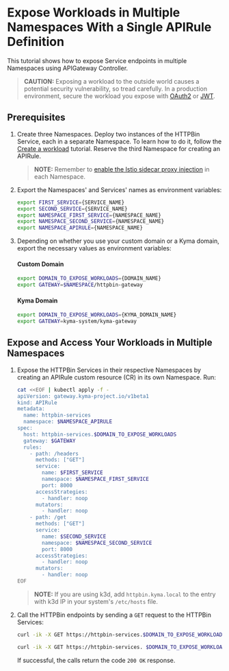 # Expose Workloads in Multiple Namespaces With a Single APIRule Definition

This tutorial shows how to expose Service endpoints in multiple Namespaces using APIGateway Controller.

>**CAUTION:** Exposing a workload to the outside world causes a potential security vulnerability, so tread carefully. In a production environment, secure the workload you expose with [OAuth2](../01-50-expose-and-secure-a-workload/01-50-expose-and-secure-workload-oauth2.md) or [JWT](../01-50-expose-and-secure-a-workload/01-52-expose-and-secure-workload-jwt.md).


##  Prerequisites

1. Create three Namespaces. Deploy two instances of the HTTPBin Service, each in a separate Namespace. To learn how to do it, follow the [Create a workload](../01-00-create-workload.md) tutorial. Reserve the third Namespace for creating an APIRule.

    >**NOTE:** Remember to [enable the Istio sidecar proxy injection](https://kyma-project.io/#/istio/user/02-operation-guides/operations/02-20-enable-sidecar-injection) in each Namespace.

1. Export the Namespaces' and Services' names as environment variables:

    ```bash
    export FIRST_SERVICE={SERVICE_NAME}
    export SECOND_SERVICE={SERVICE_NAME}
    export NAMESPACE_FIRST_SERVICE={NAMESPACE_NAME}
    export NAMESPACE_SECOND_SERVICE={NAMESPACE_NAME}
    export NAMESPACE_APIRULE={NAMESPACE_NAME}
    ```
  
3. Depending on whether you use your custom domain or a Kyma domain, export the necessary values as environment variables:
  
    <!-- tabs:start -->
    #### **Custom Domain**
    
    ```bash
    export DOMAIN_TO_EXPOSE_WORKLOADS={DOMAIN_NAME}
    export GATEWAY=$NAMESPACE/httpbin-gateway
    ```
    #### **Kyma Domain**

    ```bash
    export DOMAIN_TO_EXPOSE_WORKLOADS={KYMA_DOMAIN_NAME}
    export GATEWAY=kyma-system/kyma-gateway
    ```
    <!-- tabs:end -->

## Expose and Access Your Workloads in Multiple Namespaces

1. Expose the HTTPBin Services in their respective Namespaces by creating an APIRule custom resource (CR) in its own Namespace. Run:

    ```bash
    cat <<EOF | kubectl apply -f -
    apiVersion: gateway.kyma-project.io/v1beta1
    kind: APIRule
    metadata:
      name: httpbin-services
      namespace: $NAMESPACE_APIRULE
    spec:
      host: httpbin-services.$DOMAIN_TO_EXPOSE_WORKLOADS
      gateway: $GATEWAY
      rules:
        - path: /headers
          methods: ["GET"]
          service:
            name: $FIRST_SERVICE
            namespace: $NAMESPACE_FIRST_SERVICE
            port: 8000
          accessStrategies:
            - handler: noop
          mutators:
            - handler: noop
        - path: /get
          methods: ["GET"]
          service:
            name: $SECOND_SERVICE
            namespace: $NAMESPACE_SECOND_SERVICE
            port: 8000
          accessStrategies:
            - handler: noop
          mutators:
            - handler: noop
    EOF
    ```

    >**NOTE:** If you are using k3d, add `httpbin.kyma.local` to the entry with k3d IP in your system's `/etc/hosts` file.

2. Call the HTTPBin endpoints by sending a `GET` request to the HTTPBin Services:

    ```bash
    curl -ik -X GET https://httpbin-services.$DOMAIN_TO_EXPOSE_WORKLOADS/headers
    ```
    ```bash
    curl -ik -X GET https://httpbin-services. $DOMAIN_TO_EXPOSE_WORKLOADS/get
    ```

    If successful, the calls return the code `200 OK` response.